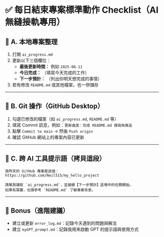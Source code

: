 # ✅ 每日結束專案標準動作 Checklist（AI 無縫接軌專用）

## 🧱 A. 本地專案整理

1. 打開 `ai_progress.md`
2. 更新以下三個欄位：
   - **最後更新時間：** 例如 `2025-06-11`
   - **今日完成：** （填寫今天完成的工作）
   - **下一步預計：** （列出你明天想完成的事情）
3. 若有修改 `README.md` 或其他檔案，也一併儲存

---

## 🔁 B. Git 操作（GitHub Desktop）

1. 勾選已修改的檔案（如 `ai_progress.md`, `README.md` 等）
2. 填寫 Commit 訊息，例如：`更新進度：完成 README.md 撰寫與推送`
3. 點擊 `Commit to main` → 然後 `Push origin`
4. 確認 GitHub 網站上的專案內容已更新

---

## 🧠 C. 跨 AI 工具提示語（拷貝這段）

```
我昨天的 GitHub 專案是這個：
https://github.com/Neil515/my_hello_project

請幫我讀取 `ai_progress.md`，並接續【下一步預計】區塊中的任務開始。
如果有需要，也請參考 `README.md` 了解專案背景。
```

---

## 📂 Bonus（進階建議）

- 建立或更新 `error_log.md`：記錄今天遇到的問題與解法
- 建立 `myGPT_prompt.md`：記錄我用來啟動 GPT 的提示語與使用方式
